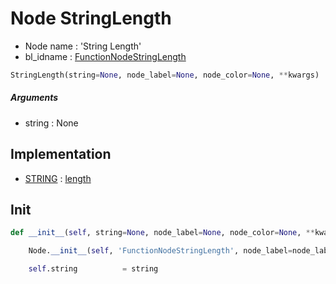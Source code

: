 # Node StringLength

- Node name : 'String Length'
- bl_idname : [FunctionNodeStringLength](https://docs.blender.org/api/current/bpy.types.FunctionNodeStringLength.html)


``` python
StringLength(string=None, node_label=None, node_color=None, **kwargs)
```
##### Arguments

- string : None

## Implementation

- [STRING](/docs/GeoNodes/socket_STRING.md) : [length](/docs/GeoNodes/socket_STRING.md#length)

## Init

``` python
def __init__(self, string=None, node_label=None, node_color=None, **kwargs):

    Node.__init__(self, 'FunctionNodeStringLength', node_label=node_label, node_color=node_color, **kwargs)

    self.string          = string
```

